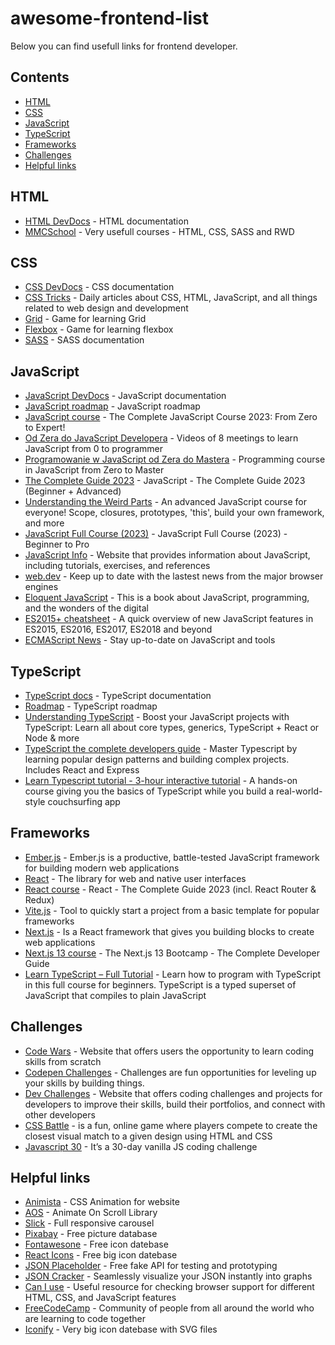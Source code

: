# awesome-frontend-list
Below you can find usefull links for frontend developer.

## Contents
- [HTML](#HTML)
- [CSS](#CSS)
- [JavaScript](#JavaScript)
- [TypeScript](#TypeScript)
- [Frameworks](#Frameworks)
- [Challenges](#Challenges)
- [Helpful links](#helpful-links)

## HTML
- [HTML DevDocs](https://devdocs.io/html/) - HTML documentation
- [MMCSchool](https://mmcschool.pl/#courses) - Very usefull courses - HTML, CSS, SASS and RWD

## CSS
- [CSS DevDocs](https://devdocs.io/css/) - CSS documentation
- [CSS Tricks](https://css-tricks.com/) - Daily articles about CSS, HTML, JavaScript, and all things related to web design and development
- [Grid](https://cssgridgarden.com) - Game for learning Grid
- [Flexbox](https://flexboxfroggy.com) - Game for learning flexbox
- [SASS](https://sass-lang.com/) - SASS documentation

## JavaScript
- [JavaScript DevDocs](https://devdocs.io/css/) - JavaScript documentation
- [JavaScript roadmap]([https://devdocs.io/css/](https://roadmap.sh/javascript)) - JavaScript roadmap
- [JavaScript course](https://www.udemy.com/course/the-complete-javascript-course/) - The Complete JavaScript Course 2023: From Zero to Expert!
- [Od Zera do JavaScript Developera](https://www.youtube.com/watch?v=LORNrvM4AzY) - Videos of 8 meetings to learn JavaScript from 0 to programmer
- [Programowanie w JavaScript od Zera do Mastera](https://www.udemy.com/course/kurs-programowanie-w-javascript-od-zera-do-mastera/?utm_source=aff-campaign&utm_medium=udemyads&LSNPUBID=%2FS7qeUbCw0o&ranMID=47907&ranEAID=%2FS7qeUbCw0o&ranSiteID=_S7qeUbCw0o-3fp7mg6lvhUlWl8z4L80pA) - Programming course in JavaScript from Zero to Master
- [The Complete Guide 2023](https://www.udemy.com/course/javascript-the-complete-guide-2020-beginner-advanced/?utm_source=aff-campaign&utm_medium=udemyads&LSNPUBID=%2FS7qeUbCw0o&ranMID=47907&ranEAID=%2FS7qeUbCw0o&ranSiteID=_S7qeUbCw0o-F7eAObkWCa9IxzYWyypCTw) - JavaScript - The Complete Guide 2023 (Beginner + Advanced)
- [Understanding the Weird Parts](https://www.udemy.com/course/understand-javascript/?utm_source=aff-campaign&utm_medium=udemyads&LSNPUBID=%2FS7qeUbCw0o&ranMID=47907&ranEAID=%2FS7qeUbCw0o&ranSiteID=_S7qeUbCw0o-6TfMHZxxHcZhTJv9QbQr1g) - An advanced JavaScript course for everyone! Scope, closures, prototypes, 'this', build your own framework, and more
- [JavaScript Full Course (2023)](https://www.youtube.com/watch?v=SBmSRK3feww&ab_channel=SuperSimpleDev) - JavaScript Full Course (2023) - Beginner to Pro
- [JavaScript Info](https://javascript.info/) - Website that provides information about JavaScript, including tutorials, exercises, and references
- [web.dev](https://web.dev/) - Keep up to date with the lastest news from the major browser engines
- [Eloquent JavaScript](https://eloquentjavascript.net/) - This is a book about JavaScript, programming, and the wonders of the digital
- [ES2015+ cheatsheet](https://devhints.io/es6) - A quick overview of new JavaScript features in ES2015, ES2016, ES2017, ES2018 and beyond
- [ECMAScript News](https://ecmascript.news/) - Stay up-to-date on JavaScript and tools

## TypeScript
- [TypeScript docs](https://www.typescriptlang.org/docs/) - TypeScript documentation
- [Roadmap](https://roadmap.sh/typescript) - TypeScript roadmap
- [Understanding TypeScript](https://www.udemy.com/course/understanding-typescript/) - Boost your JavaScript projects with TypeScript: Learn all about core types, generics, TypeScript + React or Node & more
- [TypeScript the complete developers guide](https://www.udemy.com/course/typescript-the-complete-developers-guide/) - Master Typescript by learning popular design patterns and building complex projects. Includes React and Express
- [Learn Typescript tutorial - 3-hour interactive tutorial](https://scrimba.com/learn/typescript) - A hands-on course giving you the basics of TypeScript while you build a real-world-style couchsurfing app

## Frameworks
- [Ember.js](https://emberjs.com/) - Ember.js is a productive, battle-tested JavaScript framework for building modern web applications
- [React](https://pl.react.dev/) - The library for web and native user interfaces
- [React course](https://www.udemy.com/course/react-the-complete-guide-incl-redux/) - React - The Complete Guide 2023 (incl. React Router & Redux)
- [Vite.js](https://vitejs.dev/guide/) - Tool to quickly start a project from a basic template for popular frameworks
- [Next.js](https://nextjs.org/) - Is a React framework that gives you building blocks to create web applications
- [Next.js 13 course](https://www.udemy.com/course-dashboard-redirect/?course_id=5094198) - The Next.js 13 Bootcamp - The Complete Developer Guide
- [Learn TypeScript – Full Tutorial](https://www.youtube.com/watch?v=30LWjhZzg50) - Learn how to program with TypeScript in this full course for beginners. TypeScript is a typed superset of JavaScript that compiles to plain JavaScript

## Challenges
- [Code Wars](https://www.codewars.com/) - Website that offers users the opportunity to learn coding skills from scratch
- [Codepen Challenges](https://codepen.io/challenges) - Challenges are fun opportunities for leveling up your skills by building things.
- [Dev Challenges](https://devchallenges.io/) - Website that offers coding challenges and projects for developers to improve their skills, build their portfolios, and connect with other developers
- [CSS Battle](https://cssbattle.dev/) - is a fun, online game where players compete to create the closest visual match to a given design using HTML and CSS
- [Javascript 30](https://javascript30.com/) - It’s a 30-day vanilla JS coding challenge

## Helpful links
- [Animista](https://animista.net) - CSS Animation for website
- [AOS](https://michalsnik.github.io/aos/) - Animate On Scroll Library
- [Slick](https://kenwheeler.github.io/slick/) - Full responsive carousel
- [Pixabay](https://pixabay.com) - Free picture database
- [Fontawesone](https://fontawesome.com/start) - Free icon datebase
- [React Icons](https://react-icons.github.io/react-icons/) - Free big icon datebase
- [JSON Placeholder](https://jsonplaceholder.typicode.com/) - Free fake API for testing and prototyping
- [JSON Cracker](https://jsoncrack.com/editor) - Seamlessly visualize your JSON instantly into graphs
- [Can I use](https://caniuse.com) - Useful resource for checking browser support for different HTML, CSS, and JavaScript features
- [FreeCodeCamp](https://www.freecodecamp.org/) - Community of people from all around the world who are learning to code together
- [Iconify](https://iconify.design/) - Very big icon datebase with SVG files
